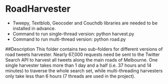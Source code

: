 RoadHarvester
======
- Tweepy, Textblob, Geocoder and Couchdb libraries are needed to be installed in advance.
- Command to run single-thread version: python harvest.py     
- Command to run multi-thread version: python road.py

##Description
This folder contains two sub-folders for different versions of road tweets harvester. Nearly 67,000 requests need be sent to the Twitter Search API to harvest all tweets along the main roads of Melbourne. One single harvester takes more than 1 day and a half (i.e. 37 hours and 14 minutes) to traverse the whole search set, while multi-threading harvesters only take less than 6 hours (7 threads are used in the project).

